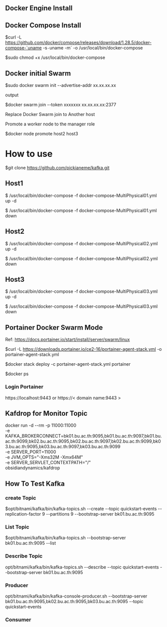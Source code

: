 ## Docker Engine Install 
## Docker Compose Install
$curl -L https://github.com/docker/compose/releases/download/1.28.5/docker-compose-`uname -s`-`uname -m` -o /usr/local/bin/docker-compose

$sudo chmod +x /usr/local/bin/docker-compose

## Docker initial Swarm

$sudo docker swarm init --advertise-addr xx.xx.xx.xx

output

$docker swarm join --token xxxxxxx xx.xx.xx.xx:2377

Replace Docker Swarm join to Another host

Promote a worker node to the manager role

$docker node promote host2 host3

# How to use 
$git clone https://github.com/pickianeme/kafka.git

## Host1

$ /usr/local/bin/docker-compose -f docker-compose-MultiPhysical01.yml up -d

$ /usr/local/bin/docker-compose -f docker-compose-MultiPhysical01.yml down

## Host2

$ /usr/local/bin/docker-compose -f docker-compose-MultiPhysical02.yml up -d

$ /usr/local/bin/docker-compose -f docker-compose-MultiPhysical02.yml down

## Host3

$ /usr/local/bin/docker-compose -f docker-compose-MultiPhysical03.yml up -d

$ /usr/local/bin/docker-compose -f docker-compose-MultiPhysical03.yml down

## Portainer Docker Swarm Mode
Ref: https://docs.portainer.io/start/install/server/swarm/linux

$curl -L https://downloads.portainer.io/ce2-16/portainer-agent-stack.yml -o portainer-agent-stack.yml

$docker stack deploy -c portainer-agent-stack.yml portainer

$docker ps
### Login Portainer
https://localhost:9443  or https://< domain name:9443 >

## Kafdrop for Monitor Topic
docker run -d --rm -p 11000:11000 \
-e KAFKA_BROKERCONNECT=bk01.bu.ac.th:9095,bk01.bu.ac.th:9097,bk01.bu.ac.th:9099,bk02.bu.ac.th:9095,bk02.bu.ac.th:9097,bk02.bu.ac.th:9099,bk03.bu.ac.th:9095,bk03.bu.ac.th:9097,bk03.bu.ac.th:9099 \
-e SERVER_PORT=11000 \
-e JVM_OPTS="-Xms32M -Xmx64M" \
-e SERVER_SERVLET_CONTEXTPATH="/" \
obsidiandynamics/kafdrop

## How To Test Kafka

### create Topic

$opt/bitnami/kafka/bin/kafka-topics.sh --create --topic quickstart-events --replication-factor 9 --partitions 9 --bootstrap-server bk01.bu.ac.th:9095

### List Topic

$opt/bitnami/kafka/bin/kafka-topics.sh --bootstrap-server bk01.bu.ac.th:9095 --list

### Describe Topic

opt/bitnami/kafka/bin/kafka-topics.sh --describe --topic quickstart-events --bootstrap-server bk01.bu.ac.th:9095

### Producer

opt/bitnami/kafka/bin/kafka-console-producer.sh --bootstrap-server bk01.bu.ac.th:9095,bk02.bu.ac.th:9095,bk03.bu.ac.th:9095 --topic quickstart-events

### Consumer

